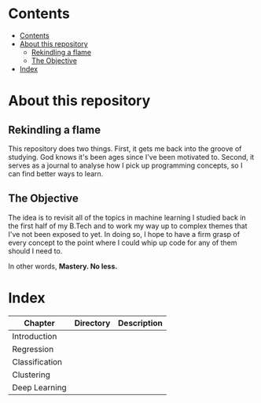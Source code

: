 # Contents

- [Contents](#contents)
- [About this repository](#about-this-repository)
  - [Rekindling a flame](#rekindling-a-flame)
  - [The Objective](#the-objective)
- [Index](#index)


# About this repository

## Rekindling a flame

This repository does two things. First, it gets me back into the groove of studying. God knows it's been ages since I've been motivated to. Second, it serves as a journal to analyse how I pick up programming concepts, so I can find better ways to learn. 

## The Objective

The idea is to revisit all of the topics in machine learning I studied back in the first half of my B.Tech and to work my way up to complex themes that I've not been exposed to yet. In doing so, I hope to have a firm grasp of every concept to the point where I could whip up code for any of them should I need to. 

In other words, **Mastery. No less.**

# Index


| **Chapter**    	| **Directory** 	| **Description** 	|
|----------------	|---------------	|-----------------	|
| Introduction   	|               	|                 	|
| Regression     	|               	|                 	|
| Classification 	|               	|                 	|
| Clustering     	|               	|                 	|
| Deep Learning  	|               	|                 	|